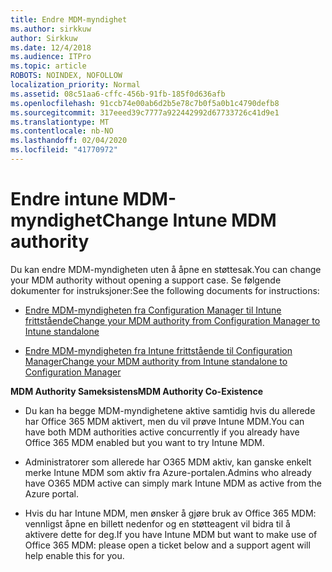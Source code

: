 ```yaml
---
title: Endre MDM-myndighet
ms.author: sirkkuw
author: Sirkkuw
ms.date: 12/4/2018
ms.audience: ITPro
ms.topic: article
ROBOTS: NOINDEX, NOFOLLOW
localization_priority: Normal
ms.assetid: 08c51aa6-cffc-456b-91fb-185f0d636afb
ms.openlocfilehash: 91ccb74e00ab6d2b5e78c7b0f5a0b1c4790defb8
ms.sourcegitcommit: 317eeed39c7777a922442992d67733726c41d9e1
ms.translationtype: MT
ms.contentlocale: nb-NO
ms.lasthandoff: 02/04/2020
ms.locfileid: "41770972"
---
```

# <a name="change-intune-mdm-authority"></a><span data-ttu-id="292e9-102">Endre intune MDM-myndighet</span><span class="sxs-lookup"><span data-stu-id="292e9-102">Change Intune MDM authority</span></span>

<span data-ttu-id="292e9-103">Du kan endre MDM-myndigheten uten å åpne en støttesak.</span><span class="sxs-lookup"><span data-stu-id="292e9-103">You can change your MDM authority without opening a support case.</span></span> <span data-ttu-id="292e9-104">Se følgende dokumenter for instruksjoner:</span><span class="sxs-lookup"><span data-stu-id="292e9-104">See the following documents for instructions:</span></span>
  
- [<span data-ttu-id="292e9-105">Endre MDM-myndigheten fra Configuration Manager til Intune frittstående</span><span class="sxs-lookup"><span data-stu-id="292e9-105">Change your MDM authority from Configuration Manager to Intune standalone</span></span>](https://docs.microsoft.com/configmgr/mdm/deploy-use/migrate-change-mdm-authority)
    
- [<span data-ttu-id="292e9-106">Endre MDM-myndigheten fra Intune frittstående til Configuration Manager</span><span class="sxs-lookup"><span data-stu-id="292e9-106">Change your MDM authority from Intune standalone to Configuration Manager</span></span>](https://docs.microsoft.com/configmgr/mdm/deploy-use/change-mdm-authority)
    
 <span data-ttu-id="292e9-107">**MDM Authority Sameksistens**</span><span class="sxs-lookup"><span data-stu-id="292e9-107">**MDM Authority Co-Existence**</span></span>
  
- <span data-ttu-id="292e9-108">Du kan ha begge MDM-myndighetene aktive samtidig hvis du allerede har Office 365 MDM aktivert, men du vil prøve Intune MDM.</span><span class="sxs-lookup"><span data-stu-id="292e9-108">You can have both MDM authorities active concurrently if you already have Office 365 MDM enabled but you want to try Intune MDM.</span></span>
    
- <span data-ttu-id="292e9-109">Administratorer som allerede har O365 MDM aktiv, kan ganske enkelt merke Intune MDM som aktiv fra Azure-portalen.</span><span class="sxs-lookup"><span data-stu-id="292e9-109">Admins who already have O365 MDM active can simply mark Intune MDM as active from the Azure portal.</span></span>
    
- <span data-ttu-id="292e9-110">Hvis du har Intune MDM, men ønsker å gjøre bruk av Office 365 MDM: vennligst åpne en billett nedenfor og en støtteagent vil bidra til å aktivere dette for deg.</span><span class="sxs-lookup"><span data-stu-id="292e9-110">If you have Intune MDM but want to make use of Office 365 MDM: please open a ticket below and a support agent will help enable this for you.</span></span>
    

